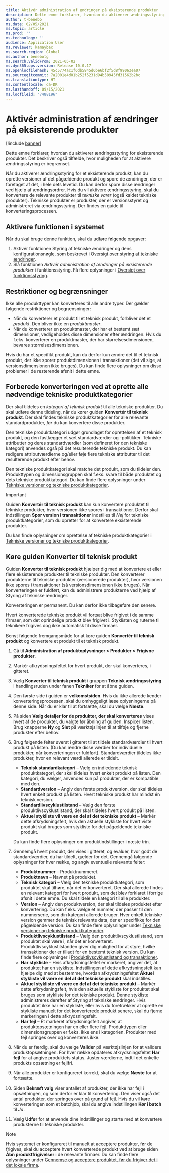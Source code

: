 ```yaml
---
title: Aktivér administration af ændringer på eksisterende produkter
description: Dette emne forklarer, hvordan du aktiverer ændringsstyring for eksisterende produkter. Det beskriver også tilfælde, hvor muligheden for at aktivere ændringsstyring er begrænset.
author: t-benebo
ms.date: 02/05/2021
ms.topic: article
ms.prod: ''
ms.technology: ''
audience: Application User
ms.reviewer: kamaybac
ms.search.region: Global
ms.author: benebotg
ms.search.validFrom: 2021-05-02
ms.dyn365.ops.version: Release 10.0.17
ms.openlocfilehash: 45c5774ac1f6db5845d6be6bf2f5d8f99063ea07
ms.sourcegitcommit: 7a2001e4d01b252f5231d94b50945fd31562b2bc
ms.translationtype: HT
ms.contentlocale: da-DK
ms.lasthandoff: 09/15/2021
ms.locfileid: "7488196"
---
```

# <a name="enable-change-management-on-existing-products"></a>Aktivér administration af ændringer på eksisterende produkter

[!include [banner](../../includes/banner.md)]

Dette emne forklarer, hvordan du aktiverer ændringsstyring for eksisterende produkter. Det beskriver også tilfælde, hvor muligheden for at aktivere ændringsstyring er begrænset.

Når du aktiverer ændringsstyring for et eksisterende produkt, kan du oprette versioner af det pågældende produkt og spore de ændringer, der er foretaget af det, i hele dets levetid. Du kan derfor spore disse ændringer ved hjælp af ændringsordrer. Hvis du vil aktivere ændringsstyring, skal du konvertere de relevante produkter til *tekniske varer* (også kaldet tekniske produkter). Tekniske produkter er produkter, der er versionsstyret og administreret via ændringsstyring. Der findes en guide til konverteringsprocessen.

## <a name="turn-on-the-feature-in-your-system"></a>Aktivere funktionen i systemet

Når du skal bruge denne funktion, skal du udføre følgende opgaver:

1. Aktivér funktionen Styring af tekniske ændringer og dens konfigurationsnøgle, som beskrevet i [Oversigt over styring af tekniske ændringer](product-engineering-overview.md).
1. Slå funktionen *Aktivér administration af ændringer på eksisterende produkter* i funktionsstyring. Få flere oplysninger i [Oversigt over funktionsstyring](../../fin-ops-core/fin-ops/get-started/feature-management/feature-management-overview.md).

## <a name="restrictions-and-limitations"></a>Restriktioner og begrænsninger

Ikke alle produkttyper kan konverteres til alle andre typer. Der gælder følgende restriktioner og begrænsninger:

- Når du konverterer et produkt til et teknisk produkt, forbliver det et *produkt*. Den bliver ikke en *produktmaster*.
- Når du konverterer en produktmaster, der har et bestemt sæt dimensioner, vedligeholdes disse dimensioner efter ændringen. Hvis du f.eks. konverterer en produktmaster, der har størrelsesdimensionen, bevares størrelsesdimensionen.

Hvis du har et specifikt produkt, kan du derfor kun ændre det til et teknisk produkt, der ikke sporer produktdimensionen i transaktioner (det vil sige, at versionsdimensionen ikke bruges). Du kan finde flere oplysninger om disse problemer i de resterende afsnit i dette emne.

## <a name="prepare-for-conversion-by-creating-all-required-engineering-product-categories"></a>Forberede konverteringen ved at oprette alle nødvendige tekniske produktkategorier

Der skal tildeles en *kategori af teknisk produkt* til alle tekniske produkter. Du skal udføre denne tildeling, når du kører guiden **Konvertér til teknisk produkt**. Der skal findes tekniske produktkategorier for alle relevante standardprodukter, *før* du kan konvertere disse produkter.

Den tekniske produktkategori udgør grundlaget for oprettelsen af et teknisk produkt, og den fastlægger et sæt standardværdier og -politikker. Tekniske attributter og deres standardværdier (som defineret for den tekniske kategori) anvendes også på det resulterende tekniske produkt. Du kan redigere attributværdierne og/eller føje flere tekniske attributter til det resulterende produkt efter behov.

Den tekniske produktkategori skal matche det produkt, som du tildeler den. Produkttypen og dimensionsgruppen skal f.eks. svare til både produktet og dets tekniske produktkategori. Du kan finde flere oplysninger under [Tekniske versioner og tekniske produktkategorier](engineering-versions-product-category.md).

> [!IMPORTANT]
> Guiden **Konvertér til teknisk produkt** kan kun konvertere produktet til tekniske produkter, hvor versionen ikke spores i transaktioner. Derfor skal indstillingen **Spor version i transaktioner** indstilles til *Nej* for tekniske produktkategorier, som du opretter for at konvertere eksisterende produkter.

Du kan finde oplysninger om oprettelse af tekniske produktkategorier i [Tekniske versioner og tekniske produktkategorier](engineering-versions-product-category.md).

## <a name="run-the-convert-to-engineering-product-wizard"></a>Køre guiden Konverter til teknisk produkt

Guiden **Konverter til teknisk produkt** hjælper dig med at konvertere et eller flere eksisterende produkter til tekniske produkter. Den konverterer produkterne til tekniske produkter (versionerede produkter), hvor versionen ikke spores i transaktioner (så versionsdimensionen ikke bruges). Når konverteringen er fuldført, kan du administrere produkterne ved hjælp af Styring af tekniske ændringer.

Konverteringen er permanent. Du kan derfor ikke tilbageføre den senere. 

Hvert konverterede tekniske produkt vil fortsat blive frigivet i de samme firmaer, som det oprindelige produkt blev frigivet i. Styklisten og ruterne til teknikere frigives dog ikke automatisk til disse firmaer.

Benyt følgende fremgangsmåde for at køre guiden **Konvertér til teknisk produkt** og konvertere et produkt til et teknisk produkt.

1. Gå til **Administration af produktoplysninger \> Produkter \> Frigivne produkter**.
1. Markér afkrydsningsfeltet for hvert produkt, der skal konverteres, i gitteret.
1. Vælg **Konverter til teknisk produkt** i gruppen **Teknisk ændringsstyring** i handlingsruden under fanen **Tekniker** for at åbne guiden.
1. Den første side i guiden er **velkomstsiden**. Hvis du ikke allerede kender konverteringsprocessen, skal du omhyggeligt læse oplysningerne på denne side. Når du er klar til at fortsætte, skal du vælge **Næste**.
1. På siden **Vælg detaljer for de produkter, der skal konverteres** vises hvert af de produkter, du valgte før åbning af guiden. Inspicer listen. Brug knapperne **Ny** og **Slet** på værktøjslinjen til at tilføje og fjerne produkter efter behov.
1. Brug følgende felter øverst i gitteret til at tildele standardværdier til hvert produkt på listen. (Du kan ændre disse værdier for individuelle produkter, når konverteringen er fuldført). Standardværdier tildeles ikke produkter, hvor en relevant værdi allerede er tildelt.

    - **Teknisk standardkategori** – Vælg en indledende teknisk produktkategori, der skal tildeles hvert enkelt produkt på listen. Den kategori, du vælger, anvendes kun på produkter, der er kompatible med den.
    - **Standardversion** – Angiv den første produktversion, der skal tildeles hvert enkelt produkt på listen. Hvert tekniske produkt har mindst én teknisk version.
    - **Standardlivscyklustilstand** – Vælg den første produktlivscyklustilstand, der skal tildeles hvert produkt på listen.
    - **Aktuel stykliste vil være en del af det tekniske produkt** – Markér dette afkrydsningsfelt, hvis den aktuelle stykliste for hvert viste produkt skal bruges som stykliste for det pågældende tekniske produkt.

    Du kan finde flere oplysninger om produktindstillinger i næste trin.

1. Gennemgå hvert produkt, der vises i gitteret, og evaluer, hvor godt de standardværdier, du har tildelt, gælder for det. Gennemgå følgende oplysninger for hver række, og angiv eventuelle relevante felter:

    - **Produktnummer** – Produktnummeret.
    - **Produktnavn** – Navnet på produktet.
    - **Teknisk kategori** – Vælg den tekniske produktkategori, som produktet skal tilhøre, når det er konverteret. Der skal allerede findes en relevant kategori for hvert produkt, som det blev forklaret i forrige afsnit i dette emne. Du skal tildele en kategori til alle produkter.
    - **Version** – Angiv den produktversion, der skal tildeles produktet efter konvertering. Du kan f.eks. vælge et nummer, der passer til den nummerserie, som din kategori allerede bruger. Hver enkelt tekniske version gemmer de teknisk relevante data, der er specifikke for den pågældende version. Du kan finde flere oplysninger under [Tekniske versioner og tekniske produktkategorier](engineering-versions-product-category.md).
    - **Produktlivscyklustilstand** – Vælg den produktlivscyklustilstand, som produktet skal være i, når det er konverteret. Produktlivscyklustilstanden giver dig mulighed for at styre, hvilke transaktioner der er tilladt for en bestemt teknisk version. Du kan finde flere oplysninger i [Produktlivscyklustilstand og transaktioner](product-lifecycle-state-transactions.md).
    - **Har stykliste** – Hvis afkrydsningsfeltet er markeret, angiver det, at produktet har en stykliste. Indstillingen af dette afkrydsningsfelt kan hjælpe dig med at bestemme, hvordan afkrydsningsfeltet **Aktuel stykliste vil være en del af det tekniske produkt** skal indstilles.
    - **Aktuel stykliste vil være en del af det tekniske produkt** – Markér dette afkrydsningsfelt, hvis den aktuelle stykliste for produktet skal bruges som stykliste for det tekniske produkt. Denne stykliste administreres derefter af Styring af tekniske ændringer. Hvis produktet ikke har en stykliste, eller hvis du foretrækker at oprette en stykliste manuelt for det konverterede produkt senere, skal du fjerne markeringen i dette afkrydsningsfelt.
    - **Har fejl** – Et markeret afkrydsningsfelt angiver, at produktopsætningen har en eller flere fejl. Produkttypen eller dimensionsgruppen er f.eks. ikke ens i kategorien. Produkter med fejl springes over og konverteres ikke.

1. Når du er færdig, skal du vælge **Valider** på værktøjslinjen for at validere produktopsætningen. For hver række opdateres afkrydsningsfeltet **Har fejl** for at angive produktets status. Juster værdierne, indtil det enkelte produkts opsætning er fejlfri.
1. Når alle produkter er konfigureret korrekt, skal du vælge **Næste** for at fortsætte.
1. Siden **Bekræft valg** viser antallet af produkter, der ikke har fejl i opsætningen, og som derfor er klar til konvertering. Den viser også det antal produkter, der springes over på grund af fejl. Hvis du vil køre konverteringen som et batchjob, skal du angive indstillingen **Kør i batch** til *Ja*.
1. Vælg **Udfør** for at anvende dine indstillinger og starte med at konvertere produkterne til tekniske produkter.

> [!NOTE]
> Hvis systemet er konfigureret til manuelt at acceptere produkter, før de frigives, skal du acceptere hvert konverterede produkt ved at bruge siden **Åbn produktfrigivelser** i de relevante firmaer. Du kan finde flere oplysninger under [Gennemse og acceptere produktet, før du frigiver det i det lokale firma](engineering-scenarios.md#accept).
